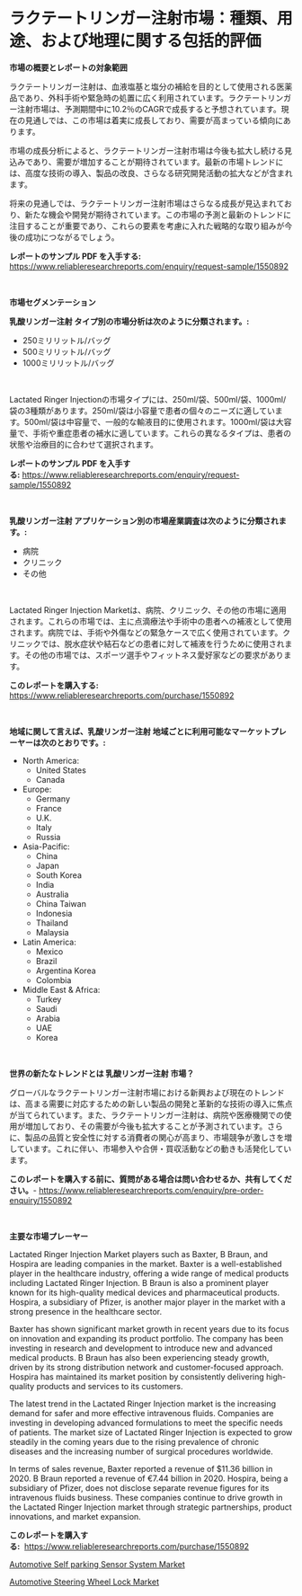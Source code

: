 <p><h1>ラクテートリンガー注射市場：種類、用途、および地理に関する包括的評価</h1></p><p><strong>市場の概要とレポートの対象範囲</strong></p>
<p><p>ラクテートリンガー注射は、血液塩基と塩分の補給を目的として使用される医薬品であり、外科手術や緊急時の処置に広く利用されています。ラクテートリンガー注射市場は、予測期間中に10.2％のCAGRで成長すると予想されています。現在の見通しでは、この市場は着実に成長しており、需要が高まっている傾向にあります。</p><p>市場の成長分析によると、ラクテートリンガー注射市場は今後も拡大し続ける見込みであり、需要が増加することが期待されています。最新の市場トレンドには、高度な技術の導入、製品の改良、さらなる研究開発活動の拡大などが含まれます。</p><p>将来の見通しでは、ラクテートリンガー注射市場はさらなる成長が見込まれており、新たな機会や開発が期待されています。この市場の予測と最新のトレンドに注目することが重要であり、これらの要素を考慮に入れた戦略的な取り組みが今後の成功につながるでしょう。</p></p>
<p><strong>レポートのサンプル PDF を入手する:</strong> <a href="https://www.reliableresearchreports.com/enquiry/request-sample/1550892">https://www.reliableresearchreports.com/enquiry/request-sample/1550892</a></p>
<p>&nbsp;</p>
<p><strong>市場セグメンテーション</strong></p>
<p><strong>乳酸リンガー注射 タイプ別の市場分析は次のように分類されます。:</strong></p>
<p><ul><li>250ミリリットル/バッグ</li><li>500ミリリットル/バッグ</li><li>1000ミリリットル/バッグ</li></ul></p>
<p>&nbsp;</p>
<p><p>Lactated Ringer Injectionの市場タイプには、250ml/袋、500ml/袋、1000ml/袋の3種類があります。250ml/袋は小容量で患者の個々のニーズに適しています。500ml/袋は中容量で、一般的な輸液目的に使用されます。1000ml/袋は大容量で、手術や重症患者の補水に適しています。これらの異なるタイプは、患者の状態や治療目的に合わせて選択されます。</p></p>
<p><strong>レポートのサンプル PDF を入手する:</strong>&nbsp;<a href="https://www.reliableresearchreports.com/enquiry/request-sample/1550892">https://www.reliableresearchreports.com/enquiry/request-sample/1550892</a></p>
<p>&nbsp;</p>
<p><strong> 乳酸リンガー注射 アプリケーション別の市場産業調査は次のように分類されます。:</strong></p>
<p><ul><li>病院</li><li>クリニック</li><li>その他</li></ul></p>
<p>&nbsp;</p>
<p><p>Lactated Ringer Injection Marketは、病院、クリニック、その他の市場に適用されます。これらの市場では、主に点滴療法や手術中の患者への補液として使用されます。病院では、手術や外傷などの緊急ケースで広く使用されています。クリニックでは、脱水症状や結石などの患者に対して補液を行うために使用されます。その他の市場では、スポーツ選手やフィットネス愛好家などの要求があります。</p></p>
<p><strong>このレポートを購入する:</strong>&nbsp; <a href="https://www.reliableresearchreports.com/purchase/1550892">https://www.reliableresearchreports.com/purchase/1550892</a></p>
<p>&nbsp;</p>
<p><strong>地域に関して言えば、乳酸リンガー注射 地域ごとに利用可能なマーケットプレーヤーは次のとおりです。:</strong></p>
<p><ul>
    <li>
        North America:
        <ul>
            <li>United States</li>
            <li>Canada</li>
        </ul>
    </li>
    <li>
        Europe:
        <ul>
            <li>Germany</li>
            <li>France</li>
            <li>U.K.</li>
            <li>Italy</li>
            <li>Russia</li>
        </ul>
    </li>
    <li>
        Asia-Pacific:
        <ul>
            <li>China</li>
            <li>Japan</li>
            <li>South Korea</li>
            <li>India</li>
            <li>Australia</li>
            <li>China Taiwan</li>
            <li>Indonesia</li>
            <li>Thailand</li>
            <li>Malaysia</li>
        </ul>
    </li>
    <li>
        Latin America:
        <ul>
            <li>Mexico</li>
            <li>Brazil</li>
            <li>Argentina Korea</li>
            <li>Colombia</li>
        </ul>
    </li>
    <li>
        Middle East & Africa:
        <ul>
            <li>Turkey</li>
            <li>Saudi</li>
            <li>Arabia</li>
            <li>UAE</li>
            <li>Korea</li>
        </ul>
    </li>
    </ul></p>
<p>&nbsp;</p>
<p><strong>世界の新たなトレンドとは 乳酸リンガー注射 市場？</strong></p>
<p><p>グローバルなラクテートリンガー注射市場における新興および現在のトレンドは、高まる需要に対応するための新しい製品の開発と革新的な技術の導入に焦点が当てられています。また、ラクテートリンガー注射は、病院や医療機関での使用が増加しており、その需要が今後も拡大することが予測されています。さらに、製品の品質と安全性に対する消費者の関心が高まり、市場競争が激しさを増しています。これに伴い、市場参入や合併・買収活動などの動きも活発化しています。</p></p>
<p><strong>このレポートを購入する前に、質問がある場合は問い合わせるか、共有してください。</strong>- <a href="https://www.reliableresearchreports.com/enquiry/pre-order-enquiry/1550892">https://www.reliableresearchreports.com/enquiry/pre-order-enquiry/1550892</a></p>
<p>&nbsp;</p>
<p><strong>主要な市場プレーヤー</strong></p>
<p><p>Lactated Ringer Injection Market players such as Baxter, B Braun, and Hospira are leading companies in the market. Baxter is a well-established player in the healthcare industry, offering a wide range of medical products including Lactated Ringer Injection. B Braun is also a prominent player known for its high-quality medical devices and pharmaceutical products. Hospira, a subsidiary of Pfizer, is another major player in the market with a strong presence in the healthcare sector.</p><p>Baxter has shown significant market growth in recent years due to its focus on innovation and expanding its product portfolio. The company has been investing in research and development to introduce new and advanced medical products. B Braun has also been experiencing steady growth, driven by its strong distribution network and customer-focused approach. Hospira has maintained its market position by consistently delivering high-quality products and services to its customers.</p><p>The latest trend in the Lactated Ringer Injection market is the increasing demand for safer and more effective intravenous fluids. Companies are investing in developing advanced formulations to meet the specific needs of patients. The market size of Lactated Ringer Injection is expected to grow steadily in the coming years due to the rising prevalence of chronic diseases and the increasing number of surgical procedures worldwide.</p><p>In terms of sales revenue, Baxter reported a revenue of $11.36 billion in 2020. B Braun reported a revenue of €7.44 billion in 2020. Hospira, being a subsidiary of Pfizer, does not disclose separate revenue figures for its intravenous fluids business. These companies continue to drive growth in the Lactated Ringer Injection market through strategic partnerships, product innovations, and market expansion.</p></p>
<p><strong>このレポートを購入する:</strong>&nbsp;&nbsp;<a href="https://www.reliableresearchreports.com/purchase/1550892">https://www.reliableresearchreports.com/purchase/1550892</a></p>
<p><p><a href="https://cautious-neon-760.notion.site/Automotive-Self-parking-Sensor-System-Market-Size-Growth-Outlook-from-2024-to-2031-projecting-at-M-e1547e680c8f44c1a1c7e4363693128f">Automotive Self parking Sensor System Market</a></p><p><a href="https://frill-swim-3cd.notion.site/Automotive-Steering-Wheel-Lock-Market-Provides-Detailed-Segmentation-of-this-Market-based-on-Type-A-f54877795c134326ac4c5dbf26943268">Automotive Steering Wheel Lock Market</a></p></p>